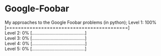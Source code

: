 # Google-Foobar
My approaches to the Google Foobar problems (in python);
Level 1: 100% [==========================================]  
Level 2:   0% [..........................................]  
Level 3:   0% [..........................................]  
Level 4:   0% [..........................................]  
Level 5:   0% [..........................................]  
